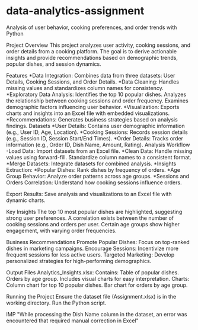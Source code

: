 # data-analytics-assignment
Analysis of user behavior, cooking preferences, and order trends with Python


Project Overview
This project analyzes user activity, cooking sessions, and order details from a cooking platform. The goal is to derive actionable insights and provide recommendations based on demographic trends, popular dishes, and session dynamics.

Features
*Data Integration: Combines data from three datasets: User Details, Cooking Sessions, and Order Details.
*Data Cleaning: Handles missing values and standardizes column names for consistency.
*Exploratory Data Analysis:
     Identifies the top 10 popular dishes.
     Analyzes the relationship between cooking sessions and order frequency.
     Examines demographic factors influencing user behavior.
*Visualization: Exports charts and insights into an Excel file with embedded visualizations.
*Recommendations: Generates business strategies based on analysis findings.
Datasets
*User Details: Contains user demographic information (e.g., User ID, Age, Location).
*Cooking Sessions: Records session details (e.g., Session ID, Session Start/End Times).
*Order Details: Tracks order information (e.g., Order ID, Dish Name, Amount, Rating).
Analysis Workflow
-Load Data: Import datasets from an Excel file.
*Clean Data:
   Handle missing values using forward-fill.
   Standardize column names to a consistent format.
*Merge Datasets: Integrate datasets for combined analysis.
*Insights Extraction:
*Popular Dishes: Rank dishes by frequency of orders.
*Age Group Behavior: Analyze order patterns across age groups.
*Sessions and Orders Correlation: Understand how cooking sessions influence orders.

Export Results:
Save analysis and visualizations to an Excel file with dynamic charts.

Key Insights
The top 10 most popular dishes are highlighted, suggesting strong user preferences.
A correlation exists between the number of cooking sessions and orders per user.
Certain age groups show higher engagement, with varying order frequencies.

Business Recommendations
Promote Popular Dishes: Focus on top-ranked dishes in marketing campaigns.
Encourage Sessions: Incentivize more frequent sessions for less active users.
Targeted Marketing: Develop personalized strategies for high-performing demographics.

Output Files
Analytics_Insights.xlsx:
Contains:
 Table of popular dishes.
 Orders by age group.
 Includes visual charts for easy interpretation.
Charts:
 Column chart for top 10 popular dishes.
 Bar chart for orders by age group.

Running the Project
Ensure the dataset file (Assignment.xlsx) is in the working directory.
Run the Python script.


IMP  "While processing the Dish Name column in the dataset, an error was encountered that required manual correction in Excel"
